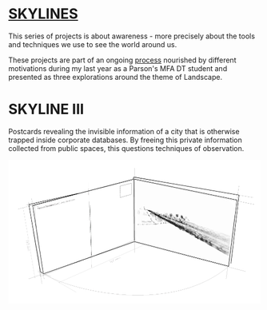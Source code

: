 # [SKYLINES](www.patriciogonzalezvivo.com/2014/skylines/)

This series of projects is about awareness - more precisely about the tools and techniques we use to see the world around us.

These projects are part of an ongoing [process](http://www.patriciogonzalezvivo.com/2014/skylines/process.php) nourished by different motivations during my last year as a Parson's MFA DT student and presented as three explorations around the theme of  Landscape.

# SKYLINE III

Postcards revealing the invisible information of a city that is otherwise trapped inside corporate databases. By freeing this private information collected from public spaces, this questions techniques of observation.

![IMAGE](Design/sk03.png)

